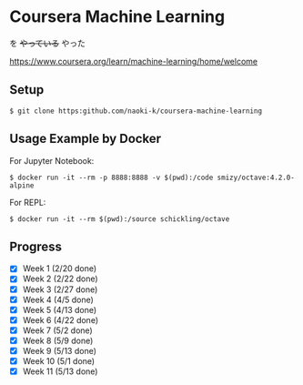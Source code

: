 # Coursera Machine Learning
を ~~やっている~~ やった

https://www.coursera.org/learn/machine-learning/home/welcome

## Setup

    $ git clone https:github.com/naoki-k/coursera-machine-learning

## Usage Example by Docker
For Jupyter Notebook:

    $ docker run -it --rm -p 8888:8888 -v $(pwd):/code smizy/octave:4.2.0-alpine 

For REPL:

    $ docker run -it --rm $(pwd):/source schickling/octave

## Progress
- [x] Week 1 (2/20 done)
- [x] Week 2 (2/22 done)
- [x] Week 3 (2/27 done)
- [x] Week 4 (4/5 done)
- [x] Week 5 (4/13 done)
- [x] Week 6 (4/22 done)
- [x] Week 7 (5/2 done)
- [x] Week 8 (5/9 done)
- [x] Week 9 (5/13 done)
- [x] Week 10 (5/1 done)
- [x] Week 11 (5/13 done)
